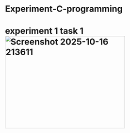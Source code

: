 # Experiment-C-programming
# experiment 1 task 1<img width="395" height="305" alt="Screenshot 2025-10-16 213611" src="https://github.com/user-attachments/assets/88988a91-1d8e-401f-a7be-0ec01ff223e6" />
